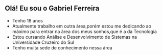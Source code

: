 ##  Olá! Eu sou o Gabriel Ferreira

- Tenho 18 anos
- Atualmente trabalho em outra área,porém estou me dedicando ao máximo para entrar na área dos meus sonhos,que é a da Tecnologia
- Estou cursando Análise e Desenvolvimento de Sistemas na Universidade Cruzeiro do Sul
- Tenho muita sede de conhecimento nessa área

